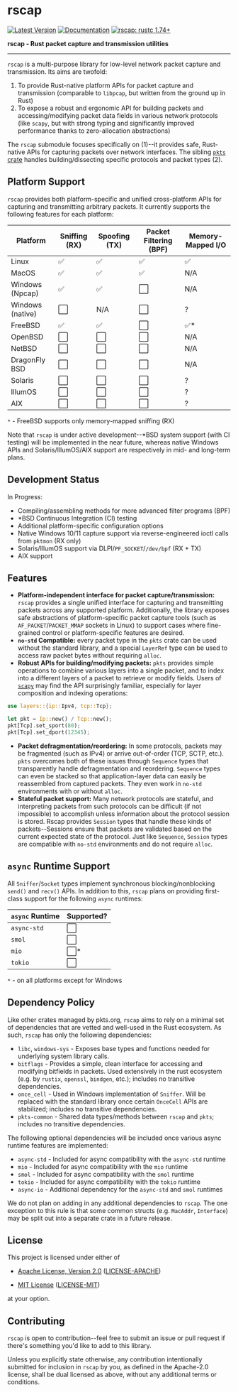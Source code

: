 # rscap

[![Latest Version]][crates.io] [![Documentation]][docs.rs] [![rscap: rustc 1.74+]][Rust 1.74]

[Latest Version]: https://img.shields.io/crates/v/rscap.svg
[crates.io]: https://crates.io/crates/rscap
[rscap: rustc 1.74+]: https://img.shields.io/badge/MSRV-rustc_1.74+-blue.svg
[Rust 1.74]: https://blog.rust-lang.org/2023/11/16/Rust-1.74.0.html
[Documentation]: https://docs.rs/rscap/badge.svg
[docs.rs]: https://docs.rs/rscap/

**rscap - Rust packet capture and transmission utilities**

---

`rscap` is a multi-purpose library for low-level network packet capture and transmission. Its aims are twofold:

1. To provide Rust-native platform APIs for packet capture and transmission (comparable to `libpcap`, but written from the ground up in Rust)
2. To expose a robust and ergonomic API for building packets and accessing/modifying packet data fields in various network protocols (like `scapy`, but with strong typing and significantly improved performance thanks to zero-allocation abstractions)

The `rscap` submodule focuses specifically on (1)--it provides safe, Rust-native APIs for capturing packets over network interfaces. 
The sibling [`pkts` crate](https://github.com/pkts-rs/pkts) handles building/dissecting specific protocols and packet types (2).

## Platform Support

`rscap` provides both platform-specific and unified cross-platform APIs for capturing and
transmitting arbitrary packets. It currently supports the following features for each platform:

| Platform         | Sniffing (RX) | Spoofing (TX) | Packet Filtering (BPF) | Memory-Mapped I/O |
| ---------------- | ------------- | ------------- | ---------------------- | ----------------- |
| Linux            | ✅            | ✅            | ✅                     | ✅                |
| MacOS            | ✅            | ✅            | ✅                     | N/A               |
| Windows (Npcap)  | ✅            | ✅            | ⬜                     | N/A               |
| Windows (native) | ⬜            | N/A           | ⬜                     | ?                 |
| FreeBSD          | ✅            | ✅            | ⬜                     | ✅*               |
| OpenBSD          | ⬜            | ⬜            | ⬜                     | N/A               |
| NetBSD           | ⬜            | ⬜            | ⬜                     | N/A               |
| DragonFly BSD    | ⬜            | ⬜            | ⬜                     | N/A               |
| Solaris          | ⬜            | ⬜            | ⬜                     | ?                 |
| IllumOS          | ⬜            | ⬜            | ⬜                     | ?                 |
| AIX              | ⬜            | ⬜            | ⬜                     | ?                 |

`*` - FreeBSD supports only memory-mapped sniffing (RX)

Note that `rscap` is under active development--*BSD system support (with CI testing) will be implemented in the near future, whereas native Windows APIs and Solaris/IllumOS/AIX support are respectively in mid- and long-term plans.

## Development Status

In Progress:
- Compiling/assembling methods for more advanced filter programs (BPF)
- *BSD Continuous Integration (CI) testing
- Additional platform-specific configuration options
- Native Windows 10/11 capture support via reverse-engineered ioctl calls from `pktmon` (RX only)
- Solaris/IllumOS support via DLPI/`PF_SOCKET`/`/dev/bpf` (RX + TX)
- AIX support

## Features

- **Platform-independent interface for packet capture/transmission:** `rscap` provides a single unified interface for capturing and transmitting packets across any supported platform. Additionally, the library exposes safe abstractions of platform-specific packet capture tools (such as `AF_PACKET`/`PACKET_MMAP` sockets in Linux) to support cases where fine-grained control or platform-specific features are desired.
- **`no-std` Compatible:** every packet type in the `pkts` crate can be used without the standard library, and a special `LayerRef` type can be used to access raw packet bytes without requiring `alloc`.
- **Robust APIs for building/modifying packets:** `pkts` provides simple operations to combine various layers into a single packet, and to index into a different layers of a packet to retrieve or modify fields. Users of [`scapy`](https://github.com/ecdev/scapy) may find the API surprisingly familiar, especially for layer composition and indexing operations:

```rust
use layers::{ip::Ipv4, tcp::Tcp};

let pkt = Ip::new() / Tcp::new();
pkt[Tcp].set_sport(80);
pkt[Tcp].set_dport(12345);
```

- **Packet defragmentation/reordering:** In some protocols, packets may be fragmented (such as IPv4) or arrive out-of-order (TCP, SCTP, etc.). `pkts` overcomes both of these issues through `Sequence` types that transparently handle defragmentation and reordering. `Sequence` types can even be stacked so that application-layer data can easily be reassembled from captured packets. They even work in `no-std` environments with or without `alloc`.
- **Stateful packet support:** Many network protocols are stateful, and interpreting packets from such protocols can be difficult (if not impossible) to accomplish unless information about the protocol session is stored. Rscap provides `Session` types that handle these kinds of packets--Sessions ensure that packets are validated based on the current expected state of the protocol. Just like `Sequence`, `Session` types are compatible with `no-std` environments and do not require `alloc`.

## `async` Runtime Support

All `Sniffer`/`Socket` types implement synchronous blocking/nonblocking `send()` and `recv()` APIs.
In addition to this, `rscap` plans on providing first-class support for the following `async`
runtimes:

| `async` Runtime | Supported? |
| --------------- | ---------- |
| `async-std`     | ⬜         |
| `smol`          | ⬜         |
| `mio`           | ⬜*        |
| `tokio`         | ⬜         |

`*` - on all platforms except for Windows

## Dependency Policy

Like other crates managed by pkts.org, `rscap` aims to rely on a minimal set of dependencies
that are vetted and well-used in the Rust ecosystem. As such, `rscap` has only the following
dependencies:

* `libc`, `windows-sys` - Exposes base types and functions needed for underlying system library calls.
* `bitflags` - Provides a simple, clean interface for accessing and modifying bitfields in packets.
Used extensively in the rust ecosystem (e.g. by `rustix`, `openssl`, `bindgen`, etc.); includes no transitive dependencies.
* `once_cell` - Used in Windows implementation of `Sniffer`. Will be replaced with the standard
library once certain `OnceCell` APIs are stabilized; includes no transitive dependencies.
* `pkts-common` - Shared data types/methods between `rscap` and `pkts`; includes no transitive dependencies.

The following optional dependencies will be included once various async runtime features are implemented:
* `async-std` - Included for async compatibility with the `async-std` runtime
* `mio` - Included for async compatibility with the `mio` runtime
* `smol` - Included for async compatibility with the `smol` runtime
* `tokio` - Included for async compatibility with the `tokio` runtime
* `async-io` - Additional dependency for the `async-std` and `smol` runtimes

We do not plan on adding in any additional dependencies to `rscap`. The one exception to this
rule is that some common structs (e.g. `MacAddr`, `Interface`) may be split out into a separate
crate in a future release.

## License

This project is licensed under either of

* [Apache License, Version 2.0](https://www.apache.org/licenses/LICENSE-2.0)
  ([LICENSE-APACHE](https://github.com/rust-lang/libc/blob/HEAD/LICENSE-APACHE))

* [MIT License](https://opensource.org/licenses/MIT)
  ([LICENSE-MIT](https://github.com/rust-lang/libc/blob/HEAD/LICENSE-MIT))

at your option.

## Contributing

`rscap` is open to contribution--feel free to submit an issue or pull request if there's
something you'd like to add to this library.

Unless you explicitly state otherwise, any contribution intentionally submitted for inclusion in
`rscap` by you, as defined in the Apache-2.0 license, shall be dual licensed as above, without
any additional terms or conditions.
